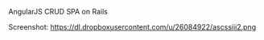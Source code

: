 AngularJS CRUD SPA on Rails

Screenshot: https://dl.dropboxusercontent.com/u/26084922/ascssiii2.png
